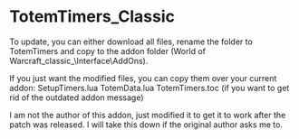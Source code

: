 # TotemTimers_Classic

To update, you can either download all files, rename the folder to TotemTimers and copy to the addon folder (World of Warcraft\_classic_\Interface\AddOns).

If you just want the modified files, you can copy them over your current addon:
  SetupTimers.lua
  TotemData.lua
  TotemTimers.toc (if you want to get rid of the outdated addon message)
  
I am not the author of this addon, just modified it to get it to work after the patch was released.  I will take this down if the original author asks me to.

